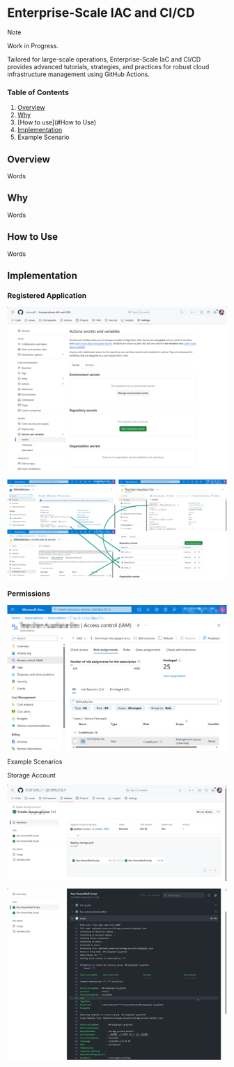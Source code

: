 # Enterprise-Scale IAC and CI/CD

> [!NOTE]
>
> Work in Progress. 

Tailored for large-scale operations, Enterprise-Scale IaC and CI/CD provides advanced tutorials, strategies, and practices for robust cloud infrastructure management using GitHub Actions.

### Table of Contents

1. [Overview](#Overview)
2. [Why](#Why)
3. [How to use](#How to Use)
4. [Implementation](#Implementation)
5. Example Scenario

## Overview

Words

## Why

Words

## How to Use

Words

## Implementation

### Registered Application

![GitHub Repository Secrets](images/GitHub-Repository-Secrets.png)

![Update GitHub Repository Secrets](images/Update-GitHub-Repository-Secrets.png)

### Permissions

![Permissions](images/Permissions.png)

Example Scenarios

Storage Account



![Execution of GitHub Action to Create a Storage Account](images/Create-Storage-Account-Example)

![Details of the Deployment Job to Create a Storage Account](images/Create-Storage-Account-Example-Deployment-Details)